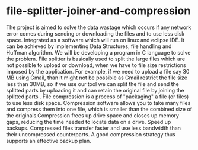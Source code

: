 # file-splitter-joiner-and-compression

The project is aimed to solve the data wastage which occurs if any network error comes
during sending or downloading the files and to use less disk space. Integrated as a software
which will run on linux and eclipse IDE. It can be achieved by implementing Data
Structures, file handling and Huffman algorithm.
We will be developing a program in C language to solve the problem.
File splitter is basically used to split the large files which are not possible to upload or
download, when we have to file size restrictions imposed by the application. For example, if
we need to upload a file say 30 MB using Gmail, than it might not be possible as Gmail
restrict the file size less than 30MB, so if we use our tool we can split the file and send the
splitted parts by uploading it and can retain the original file by joining the splitted parts . File
compression is a process of "packaging" a file (or files) to use less disk space. Compression
software allows you to take many files and compress them into one file, which is smaller
than the combined size of the originals.Compression frees up drive space and closes up
memory gaps, reducing the time needed to locate data on a drive. Speed up backups.
Compressed files transfer faster and use less bandwidth than their uncompressed
counterparts. A good compression strategy thus supports an effective backup plan.
